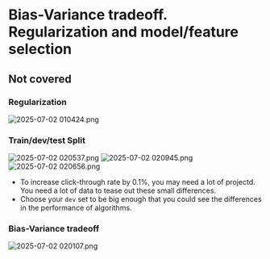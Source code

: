 # Bias-Variance tradeoff. Regularization and model/feature selection
## Not covered
### Regularization
![ 2025-07-02 010424.png](https://s2.loli.net/2025/07/21/W3ZA7By6S2tawcV.png)
### Train/dev/test Split
![ 2025-07-02 020537.png](https://s2.loli.net/2025/07/21/inEagXvwNL1yhYd.png)
![ 2025-07-02 020945.png](https://s2.loli.net/2025/07/21/e98rJOt1sPwIBpg.png)
![ 2025-07-02 020656.png](https://s2.loli.net/2025/07/21/VIYBq78zymu5SEP.png)
- To increase click-through rate by 0.1%, you may need a lot of projectd. You need a lot of data to tease out these small differences.
- Choose your `dev` set to be big enough that you could see the differences in the performance of algorithms.
### Bias-Variance tradeoff
![ 2025-07-02 020107.png](https://s2.loli.net/2025/07/21/eXIiL1CHqkMEwWr.png)
